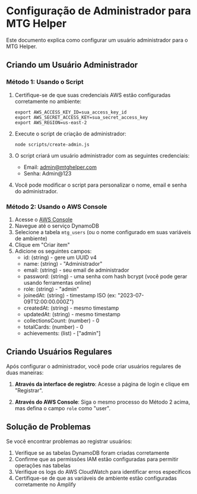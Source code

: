 # Configuração de Administrador para MTG Helper

Este documento explica como configurar um usuário administrador para o MTG Helper.

## Criando um Usuário Administrador

### Método 1: Usando o Script

1. Certifique-se de que suas credenciais AWS estão configuradas corretamente no ambiente:
   ```
   export AWS_ACCESS_KEY_ID=sua_access_key_id
   export AWS_SECRET_ACCESS_KEY=sua_secret_access_key
   export AWS_REGION=us-east-2
   ```

2. Execute o script de criação de administrador:
   ```
   node scripts/create-admin.js
   ```

3. O script criará um usuário administrador com as seguintes credenciais:
   - Email: admin@mtghelper.com
   - Senha: Admin@123

4. Você pode modificar o script para personalizar o nome, email e senha do administrador.

### Método 2: Usando o AWS Console

1. Acesse o [AWS Console](https://console.aws.amazon.com/)
2. Navegue até o serviço DynamoDB
3. Selecione a tabela `mtg_users` (ou o nome configurado em suas variáveis de ambiente)
4. Clique em "Criar item"
5. Adicione os seguintes campos:
   - id: (string) - gere um UUID v4
   - name: (string) - "Administrador"
   - email: (string) - seu email de administrador
   - password: (string) - uma senha com hash bcrypt (você pode gerar usando ferramentas online)
   - role: (string) - "admin"
   - joinedAt: (string) - timestamp ISO (ex: "2023-07-09T12:00:00.000Z")
   - createdAt: (string) - mesmo timestamp
   - updatedAt: (string) - mesmo timestamp
   - collectionsCount: (number) - 0
   - totalCards: (number) - 0
   - achievements: (list) - ["admin"]

## Criando Usuários Regulares

Após configurar o administrador, você pode criar usuários regulares de duas maneiras:

1. **Através da interface de registro**: Acesse a página de login e clique em "Registrar".

2. **Através do AWS Console**: Siga o mesmo processo do Método 2 acima, mas defina o campo `role` como "user".

## Solução de Problemas

Se você encontrar problemas ao registrar usuários:

1. Verifique se as tabelas DynamoDB foram criadas corretamente
2. Confirme que as permissões IAM estão configuradas para permitir operações nas tabelas
3. Verifique os logs do AWS CloudWatch para identificar erros específicos
4. Certifique-se de que as variáveis de ambiente estão configuradas corretamente no Amplify